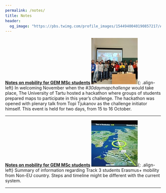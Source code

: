 ```yaml
---
permalink: /notes/
title: Notes
header:
  og_image: "https://pbs.twimg.com/profile_images/1544940040190857217/Ai3FPEsP_400x400.jpg"
---
```

[**Notes on mobility for GEM MSc students**](/posts/2021/10/30daymapchallenge-hackathon/)
![](/images/posts/thumbnail/30dmc.jpg){: .align-left} In welcoming November when the *#30daymapchallenge* would take place, The University of Tartu hosted a hackathon where groups of students prepared maps to participate in this year’s challenge. The hackathon was opened with plenary talk from Topi Tjukanov as the challenge initiator himself. This event is held for two days, from 15 to 16 October. <!--more-->

<hr/>

[**Notes on mobility for GEM MSc students**](/posts/2021/11/mobility/)
![](/images/posts/thumbnail/mobility.jpg){: .align-left} Summary of information regarding Track 3 students Erasmus+ mobility from Non-EU country. Steps and timeline might be different with the current system.

<hr/>
